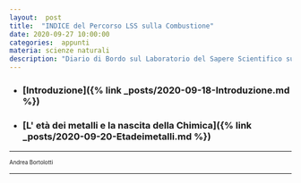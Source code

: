 ```yaml
---
layout:  post
title:  "INDICE del Percorso LSS sulla Combustione"
date: 2020-09-27 10:00:00
categories:  appunti
materia: scienze naturali
description: "Diario di Bordo sul Laboratorio del Sapere Scientifico sulla Combustione."
---
```


<div class="nottoprint" markdown="1">


* ### [Introduzione]({% link _posts/2020-09-18-Introduzione.md %})
* ### [L' età dei metalli e la nascita della Chimica]({% link _posts/2020-09-20-Etadeimetalli.md %})


---

</div>

<sub><sup> 
Andrea Bortolotti
</sup></sub>

---
